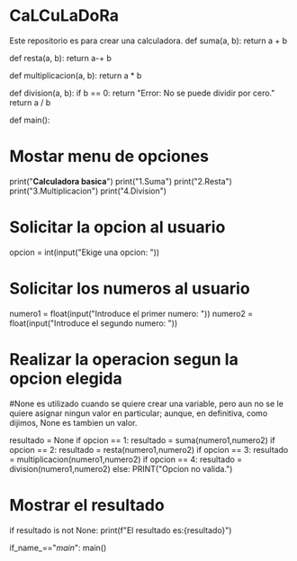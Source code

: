 # CaLCuLaDoRa
Este repositorio es para crear una calculadora.
def suma(a, b):
	return a + b

def resta(a, b):
	return a-+ b

def multiplicacion(a, b):
	return a * b

def division(a, b):
if b == 0:
	return "Error: No se puede dividir por cero."
return a / b

def main():
# Mostar menu de opciones
print("**Calculadora basica**")
print("1.Suma")
print("2.Resta")
print("3.Multiplicacion")
print("4.Division")

# Solicitar la opcion al usuario
opcion = int(input("Ekige una opcion: "))

# Solicitar los numeros al usuario
numero1 = float(input("Introduce el primer numero: "))
numero2 = float(input("Introduce el segundo numero: "))

# Realizar la operacion segun la opcion elegida
#None es utilizado cuando se quiere crear una variable, pero aun no se le quiere asignar ningun valor en particular; aunque, en definitiva, como dijimos, None es tambien un valor.

resultado = None
if opcion == 1:
	resultado = suma(numero1,numero2)
if opcion == 2:
	resultado = resta(numero1,numero2)
if opcion == 3:
	resultado = multiplicacion(numero1,numero2)
if opcion == 4:
	resultado = division(numero1,numero2)
else:
PRINT("Opcion no valida.")

# Mostrar el resultado
if resultado is not None:
	print(f"El resultado es:{resultado}")

if_name_=="_main_":
main()
